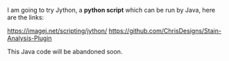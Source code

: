 I am going to try Jython, a **python script** which can be run by Java, here are the links:

https://imagej.net/scripting/jython/
https://github.com/ChrisDesigns/Stain-Analysis-Plugin

This Java code will be abandoned soon.
